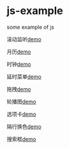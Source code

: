 # js-example
some example of js

滚动监听[demo](https://hanihanihaani.github.io/js-demo/scrollSpy.html)


月历[demo](https://hanihanihaani.github.io/js-demo/calendar.html)

时钟[demo](https://hanihanihaani.github.io/js-demo/clock.html)

延时菜单[demo](https://hanihanihaani.github.io/js-demo/delay-menu.html)

拖拽[demo](https://hanihanihaani.github.io/js-demo/drag-1.html)

轮播图[demo](https://hanihanihaani.github.io/js-demo/carousel-1.html)

选项卡[demo](https://hanihanihaani.github.io/js-demo/tab.html)

隔行换色[demo](https://hanihanihaani.github.io/js-demo/zebra-lists.html)

搜索框[demo](https://hanihanihaani.github.io/js-demo/serach.html)